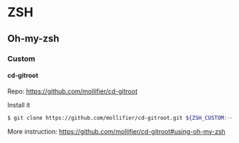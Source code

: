 # ZSH

## Oh-my-zsh

### Custom

#### cd-gitroot
Repo: https://github.com/mollifier/cd-gitroot

Install it

```bash
$ git clone https://github.com/mollifier/cd-gitroot.git ${ZSH_CUSTOM:-~/.oh-my-zsh/custom}/plugins/cd-gitroot
```

More instruction: https://github.com/mollifier/cd-gitroot#using-oh-my-zsh
